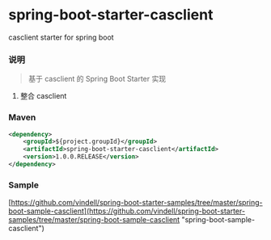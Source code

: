 # spring-boot-starter-casclient
casclient starter for spring boot

### 说明


 > 基于 casclient 的 Spring Boot Starter 实现

1. 整合 casclient

### Maven

``` xml
<dependency>
	<groupId>${project.groupId}</groupId>
	<artifactId>spring-boot-starter-casclient</artifactId>
	<version>1.0.0.RELEASE</version>
</dependency>
```

### Sample

[https://github.com/vindell/spring-boot-starter-samples/tree/master/spring-boot-sample-casclient](https://github.com/vindell/spring-boot-starter-samples/tree/master/spring-boot-sample-casclient "spring-boot-sample-casclient")

